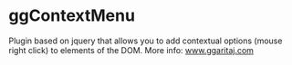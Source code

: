 # ggContextMenu
Plugin based on jquery that allows you to add contextual options (mouse right click) to elements of the DOM. More info: www.ggaritaj.com
